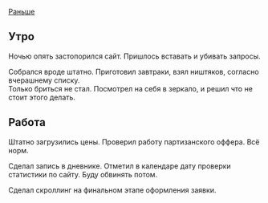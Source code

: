 [Раньше](2019.10.03.md)
## Утро
Ночью опять застопорился сайт. Пришлось вставать и убивать запросы.

Собрался вроде штатно. Приготовил завтраки, взял ништяков, согласно вчерашнему списку.  
Только бриться не стал. Посмотрел на себя в зеркало, и решил что не стоит этого делать.
## Работа
Штатно загрузились цены. Проверил работу партизанского оффера. Всё норм.

Сделал запись в дневнике. Отметил в календаре дату проверки статистики по сайту. Буду обвинять потом.

Сделал скроллинг на финальном этапе оформления заявки.